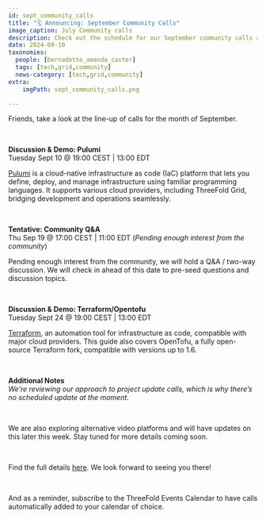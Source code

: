 ```yaml
---
id: sept_community_calls
title: "🗓 Announcing: September Community Calls"
image_caption: July Community calls
description: Check out the schedule for our September community calls and see what's on the agenda. Pencil it in!
date: 2024-09-10
taxonomies:
  people: [bernadette_amanda_caster]
  tags: [tech,grid,community]
  news-category: [tech,grid,community]
extra:
    imgPath: sept_community_calls.png

---
```


Friends, take a look at the line-up of calls for the month of September.  

<br/>

**Discussion & Demo: Pulumi** <br>
Tuesday Sept 10 @ 19:00 CEST | 13:00 EDT <br>

[Pulumi](https://manual.grid.tf/documentation/system_administrators/pulumi/pulumi_readme.html) is a cloud-native infrastructure as code (IaC) platform that lets you define, deploy, and manage infrastructure using familiar programming languages. It supports various cloud providers, including ThreeFold Grid, bridging development and operations seamlessly.

<br/>

**Tentative: Community Q&A** <br>
Thu Sep 19 @ 17:00 CEST | 11:00 EDT (*Pending enough interest from the community*) <br>

Pending enough interest from the community, we will hold a Q&A / two-way discussion. We will check in ahead of this date to pre-seed questions and discussion topics.

<br/>

**Discussion & Demo: Terraform/Opentofu** <br>
Tuesday Sept 24 @ 19:00 CEST | 13:00 EDT <br>

[Terraform](https://manual.grid.tf/documentation/system_administrators/terraform/terraform_toc.html), an automation tool for infrastructure as code, compatible with major cloud providers. This guide also covers OpenTofu, a fully open-source Terraform fork, compatible with versions up to 1.6.

<br/>

**Additional Notes** <br>
*We’re reviewing our approach to project update calls, which is why there’s no scheduled update at the moment.*

<br/>

We are also exploring alternative video platforms and will have updates on this later this week. Stay tuned for more details coming soon.

<br/>

Find the full details [here](https://forum.threefold.io/t/community-calls-schedule-for-september-2024/4404). We look forward to seeing you there!

<br/>

And as a reminder, subscribe to the ThreeFold Events Calendar to have calls automatically added to your calendar of choice.



